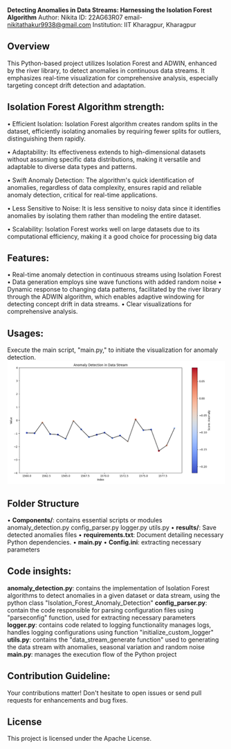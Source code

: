 **Detecting Anomalies in Data Streams: Harnessing the Isolation Forest Algorithm**
Author: Nikita                                   ID: 22AG63R07 
email- nikitathakur9938@gmail.com                Institution: IIT Kharagpur, Kharagpur

## Overview
This Python-based project utilizes Isolation Forest and ADWIN, enhanced by the river library, to detect anomalies in continuous data streams. It emphasizes real-time visualization for comprehensive analysis, especially targeting concept drift detection and adaptation.

## Isolation Forest Algorithm strength:
• Efficient Isolation: Isolation Forest algorithm creates random splits in the dataset, efficiently isolating anomalies by requiring fewer splits for outliers, distinguishing them rapidly.

• Adaptability: Its effectiveness extends to high-dimensional datasets without assuming specific data distributions, making it versatile and adaptable to diverse data types and patterns.

• Swift Anomaly Detection: The algorithm's quick identification of anomalies, regardless of data complexity, ensures rapid and reliable anomaly detection, critical for real-time applications.

• Less Sensitive to Noise: It is less sensitive to noisy data since it identifies anomalies by isolating them rather than modeling the entire dataset.

• Scalability: Isolation Forest works well on large datasets due to its computational efficiency, making it a good choice for processing big data

## Features:
• Real-time anomaly detection in continuous streams using Isolation Forest
• Data generation employs sine wave functions with added random noise
• Dynamic response to changing data patterns, facilitated by the river library through the ADWIN algorithm, which enables adaptive windowing for detecting concept drift in data streams.
• Clear visualizations for comprehensive analysis.

## Usages:
Execute the main script, "main.py," to initiate the visualization for anomaly detection.
![Anomaly Detection Visualization](Figure_1.png)

## Folder Structure
• **Components/**: contains essential scripts or modules
            anomaly_detection.py
            config_parser.py
            logger.py
            utils.py
• **results/**: Save detected anomalies files
• **requirements.txt**: Document detailing necessary Python dependencies.
• **main.py**
• **Config.ini**: extracting necessary parameters

## Code insights:
**anomaly_detection.py**: contains the implementation of Isolation Forest algorithms to detect anomalies in a given dataset or data stream, using the python class "Isolation_Forest_Anomaly_Detection"
**config_parser.py**: contain the code responsible for parsing configuration files using "parseconfig" function, used for extracting necessary parameters
**logger.py**: contains code related to logging functionality manages logs, handles logging configurations using function "initialize_custom_logger"
**utils.py**: contains the "data_stream_generate function" used to generating the data stream with anomalies, seasonal variation and random noise
**main.py**: manages the execution flow of the Python project

## Contribution Guideline:
Your contributions matter! Don't hesitate to open issues or send pull requests for enhancements and bug fixes.

## License
This project is licensed under the Apache License.

